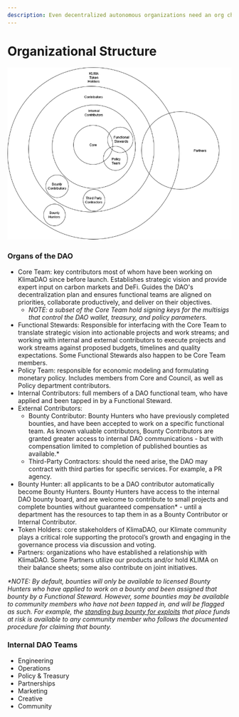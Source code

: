 ```yaml
---
description: Even decentralized autonomous organizations need an org chart
---
```


# Organizational Structure

![Layers of KlimaDAO Participation](<../.gitbook/assets/Klima Structure(2)(4)(1).drawio.png>)

### Organs of the DAO

* Core Team: key contributors most of whom have been working on KlimaDAO since before launch. Establishes strategic vision and provide expert input on carbon markets and DeFi. Guides the DAO's decentralization plan and ensures functional teams are aligned on priorities, collaborate productively, and deliver on their objectives.
  * _NOTE: a subset of the Core Team hold signing keys for the multisigs that control the DAO wallet, treasury, and policy parameters._
* Functional Stewards:  Responsible for interfacing with the Core Team to translate strategic vision into actionable projects and work streams; and working with internal and external contributors to execute projects and work streams against proposed budgets, timelines and quality expectations. Some Functional Stewards also happen to be Core Team members.
* Policy Team: responsible for economic modeling and formulating monetary policy. Includes members from Core and Council, as well as Policy department contributors.
* Internal Contributors: full members of a DAO functional team, who have applied and been tapped in by a Functional Steward.
* External Contributors:
  * Bounty Contributor: Bounty Hunters who have previously completed bounties, and have been accepted to work on a specific functional team. As known valuable contributors, Bounty Contributors are granted greater access to internal DAO communications - but with compensation limited to completion of published bounties as available.\*&#x20;
  * Third-Party Contractors: should the need arise, the DAO may contract with third parties for specific services. For example, a PR agency.
* Bounty Hunter: all applicants to be a DAO contributor automatically become Bounty Hunters. Bounty Hunters have access to the internal DAO bounty board, and are welcome to contribute to small projects and complete bounties without guaranteed compensation\* - until a department has the resources to tap them in as a Bounty Contributor or Internal Contributor.
* Token Holders: core stakeholders of KlimaDAO, our Klimate community plays a critical role supporting the protocol’s growth and engaging in the governance process via discussion and voting.
* Partners: organizations who have established a relationship with KlimaDAO. Some Partners utilize our products and/or hold KLIMA on their balance sheets; some also contribute on joint initiatives.

_\*NOTE: By default, bounties will only be available to licensed Bounty Hunters who have applied to work on a bounty and been assigned that bounty by a Functional Steward. However, some bounties may be available to community members who have not been tapped in, and will be flagged as such. For example, the_ [_standing bug bounty for exploits_](../developers/bug-bounty.md) _that place funds at risk is available to any community member who follows the documented procedure for claiming that bounty._

### Internal DAO Teams

* Engineering
* Operations
* Policy & Treasury
* Partnerships
* Marketing
* Creative
* Community
